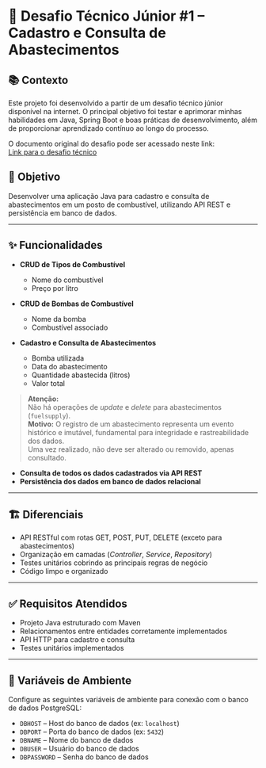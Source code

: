# 🚗 Desafio Técnico Júnior #1 – Cadastro e Consulta de Abastecimentos

## 📚 Contexto

Este projeto foi desenvolvido a partir de um desafio técnico júnior disponível na internet. O principal objetivo foi testar e aprimorar minhas habilidades em Java, Spring Boot e boas práticas de desenvolvimento, além de proporcionar aprendizado contínuo ao longo do processo.

O documento original do desafio pode ser acessado neste link:  
[Link para o desafio técnico](https://drive.google.com/file/d/1syA06wnmP2z_vd3Gl8DJnxbPw-EVeAin/view)

## 🎯 Objetivo

Desenvolver uma aplicação Java para cadastro e consulta de abastecimentos em um posto de combustível, utilizando API REST e persistência em banco de dados.

---

## ✨ Funcionalidades

- **CRUD de Tipos de Combustível**
    - Nome do combustível
    - Preço por litro

- **CRUD de Bombas de Combustível**
    - Nome da bomba
    - Combustível associado

- **Cadastro e Consulta de Abastecimentos**
    - Bomba utilizada
    - Data do abastecimento
    - Quantidade abastecida (litros)
    - Valor total

> **Atenção:**  
> Não há operações de _update_ e _delete_ para abastecimentos (`fuelsupply`).  
> **Motivo:** O registro de um abastecimento representa um evento histórico e imutável, fundamental para integridade e rastreabilidade dos dados.  
> Uma vez realizado, não deve ser alterado ou removido, apenas consultado.

- **Consulta de todos os dados cadastrados via API REST**
- **Persistência dos dados em banco de dados relacional**

---

## 🏗️ Diferenciais

- API RESTful com rotas GET, POST, PUT, DELETE (exceto para abastecimentos)
- Organização em camadas (_Controller_, _Service_, _Repository_)
- Testes unitários cobrindo as principais regras de negócio
- Código limpo e organizado

---

## ✅ Requisitos Atendidos

- Projeto Java estruturado com Maven
- Relacionamentos entre entidades corretamente implementados
- API HTTP para cadastro e consulta
- Testes unitários implementados

---

## 🍃 Variáveis de Ambiente

Configure as seguintes variáveis de ambiente para conexão com o banco de dados PostgreSQL:

- `DBHOST` – Host do banco de dados (ex: `localhost`)
- `DBPORT` – Porta do banco de dados (ex: `5432`)
- `DBNAME` – Nome do banco de dados
- `DBUSER` – Usuário do banco de dados
- `DBPASSWORD` – Senha do banco de dados

